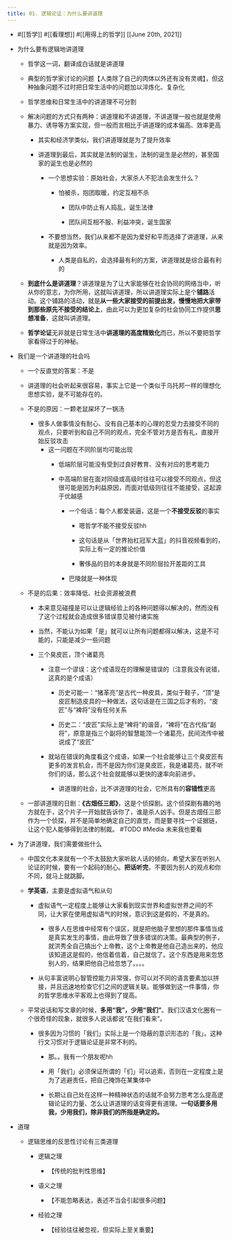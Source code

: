 ```yaml
---
title: 01. 逻辑论证：为什么要讲道理
---
```


- #[[哲学]] #[[看理想]] #[[用得上的哲学]] [[June 20th, 2021]]

- 为什么要有逻辑地讲道理
	 - 哲学这一词，翻译成白话就是讲道理

	 - 典型的哲学家讨论的问题【人类除了自己的肉体以外还有没有灵魂】，但这种抽象问题不过时把日常生活中的问题加以淬炼化、复杂化

	 - 哲学思维和日常生活中的讲道理不可分割

	 - 解决问题的方式只有两种：讲道理和不讲道理，不讲道理一般也就是使用暴力、诱导等方案实现，但一般而言相比于讲道理的成本偏高、效率更高
		 - 其实和经济学类似，我们讲道理就是为了提升效率

		 - 讲道理到最后，其实就是法制的诞生，法制的诞生是必然的，甚至国家的诞生也是必然的
			 - 一个思想实验：原始社会，大家杀人不犯法会发生什么？
				 - 怕被杀，抱团取暖，约定互相不杀
					 - 团队中防止有人捣乱，诞生法律

					 - 团队间互相不服、利益冲突，诞生国家

			 - 不要想当然，我们从来都不是因为爱好和平而选择了讲道理，从来就是因为效率。
				 - 人类是自私的，会选择最有利的方案，讲道理就是综合最有利的

	 - **到底什么是讲道理**？讲道理是为了让大家能够在社会协同的网络当中，听从你的意志，为你所用，这就叫讲道理，所以讲道理实际上是个**铺路**活动。这个铺路的活动，就是**从一些大家接受的前提出发，慢慢地把大家带到那些原先不接受的结论上**，由此可以为更加复杂的社会协同工作提供**思想准备**，这就叫讲道理。

	 - **哲学论证**无非就是日常生活中**讲道理的高度精致化**而已，所以不要把哲学家看得过于的神秘。

- 我们是一个讲道理的社会吗
	 - 一个反直觉的答案：不是

	 - 讲道理的社会听起来很容易，事实上它是一个类似于乌托邦一样的理想化思想实验，是不可能存在的。

	 - 不是的原因：一颗老鼠屎坏了一锅汤
		 - 很多人做事情没有耐心、没有自己基本的心理的忍受力去接受不同的观点，只要听到和自己不同的观点，完全不管对方是否有礼，直接开始反驳攻击
			 - 这一问题在不同阶层均可能出现
				 - 低端阶层可能没有受到过良好教育、没有对应的思考能力

				 - 中高端阶层在面对同级或高级时往往可以接受不同观点，但这很可能是因为利益原因，而面对低级则往往不能接受，这起源于优越感
					 - 一个俗话：每个人都爱装逼，这是一个**不接受反驳**的事实
						 - 嗯哲学不能不接受反驳hh

						 - 这句话是从「世界抬杠冠军大蓝」的抖音视频看到的，实际上有一定的推论价值

						 - 奢侈品的目的本身就是不同阶层拉开差距的工具

					 - 巴陵就是一种体现

	 - 不是的后果：效率降低、社会资源被浪费
		 - 本来意见碰撞是可以让逻辑经验上的各种问题得以解决的，然而没有了这个过程就会造成很多错误意见被付诸实施

		 - 当然，不能认为如果「是」就可以让所有问题都得以解决，这是不可能的，只能是减少一些问题

		 - 三个臭皮匠，顶个诸葛亮
			 - 注意一个谬误：这个成语现在的理解是错误的（注意我没有说错，这真的是个成语）
				 - 历史可能一：“猪革亮”是古代一种皮具，类似于鞋子，“顶”是皮匠制造皮具的一种做法，这句话是在三国之后才有的，“皮匠”与“裨将”没有任何关系

				 - 历史二：“皮匠”实际上是“裨将”的谐音，“裨将”在古代指“副将”，原意是指三个副将的智慧能顶一个诸葛亮，民间流传中被说成了“皮匠”

			 - 就站在错误的角度看这个成语，如果一个社会能够让三个臭皮匠有更多的发言机会，而不是因为你们是臭皮匠，我是诸葛亮，就不听你们的话，那么这个社会就能够以更快的速率向前进步。
				 - 讲道理的社会，比不讲道理的社会，它所具有的**容错性**更高

	 - 一部讲道理的日剧：**《古畑任三郎》**，这是个侦探剧。这个侦探剧有趣的地方就在于，这个片子一开始就告诉你了，谁是杀人凶手。但是古畑任三郎作为一个侦探，并不是简单地确定自己的直觉，而是要寻找一个证据链，让这个犯人能够得到法律的制裁。 #TODO #Media 未来我也要看

- 为了讲道理，我们需要做些什么
	 - 中国文化本来就有一个不太鼓励大家听敌人话的倾向，希望大家在听别人论证的时候，要有一个起码的耐心。**把话听完**，不要因为别人的观点和你不同，就马上就跳脚。

	 - **学英语**，主要是虚拟语气和从句
		 - 虚拟语气一定程度上能够让大家看到现实世界和虚拟世界之间的不同，让大家在使用虚拟语气的时候，意识到这是假的，不是真的。
			 - 很多人在思维中经常有个误区，就是把他脑子里想的那件事情当成是真实发生的事情，由此导致了很多错误的决策。最典型的例子，就洪秀全自己搞出个上帝教，这个上帝教是他自己造出来的，他应该知道这是假的，他信着信着，自己就信了。这个东西是用来忽悠别人的，结果把他自己给忽悠了。。。。

		 - 从句丰富说明心智管控能力非常强，你可以对不同的语言要素加以拼接，并且迅速地检查它们之间的逻辑关联。能够做到这一件事情，你的哲学思维水平客观上也得到了提高。

	 - 平常说话和写文章的时候，**多用“我”，少用“我们”**。我们汉语文化圈有一个很奇怪的现象，就很多人说话都说“在我们看来”。
		 - 很多因为习惯的「我们」实际上是一个隐蔽的意识形态的「我」。这种行文习惯对于逻辑论证是非常不利的。
			 - 那。。我有一个朋友呢hh

			 - 用「我们」必须保证所谓的「们」可以追索，否则在一定程度上是为了逃避责任，把自己掩饰在某集体中

			 - 长期让自己处在这样一种精神状态的话就不会努力思考怎么提高逻辑论证的力量、怎么让讲道理的话变得更有道理。**一句话要多用我，少用我们，除非我们的所指是确定的。**

- 道理
	 - 逻辑思维的反思性讨论有三类道理
		 - 逻辑之理
			 - 【传统的批判性思维】

		 - 语义之理
			 - 【不能忽略表达，表述不当会引起很多问题】

		 - 经验之理
			 - 【经验往往被忽视，但实际上至关重要】
